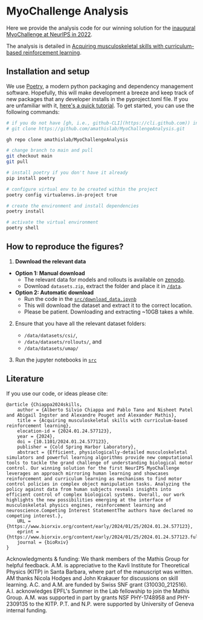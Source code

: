 # MyoChallenge Analysis

Here we provide the analysis code for our winning solution for the [inaugural MyoChallenge at NeurIPS in 2022](https://github.com/amathislab/myochallenge). 

The analysis is detailed in [Acquiring musculoskeletal skills with curriculum-based reinforcement learning](https://www.biorxiv.org/content/early/2024/01/25/2024.01.24.577123).


## Installation and setup

We use [Poetry](https://python-poetry.org/), a modern python packaging and dependency management software. Hopefully, this will make development a breeze and keep track of new packages that any developer installs in the pyproject.toml file. If you are unfamiliar with it, [here's a quick tutorial](https://www.youtube.com/watch?v=0f3moPe_bhk). To get started, you can use the following commands:

```sh
# if you do not have [gh, i.e., github-CLI](https://cli.github.com)) installed, use the git clone command below
# git clone https://github.com/amathislab/MyoChallengeAnalysis.git

gh repo clone amathislab/MyoChallengeAnalysis

# change branch to main and pull
git checkout main
git pull

# install poetry if you don't have it already
pip install poetry

# configure virtual env to be created within the project
poetry config virtualenvs.in-project true

# create the environment and install dependencies
poetry install

# activate the virtual environment
poetry shell
```

## How to reproduce the figures?

1. **Download the relevant data**
  - **Option 1: Manual download**
    - The relevant data for models and rollouts is available on [zenodo](https://zenodo.org/records/13332869).
    - Download `datasets.zip`, extract the folder and place it in [`/data`](/data/).
  - **Option 2: Automatic download**
    - Run the code in the [`src/download_data.ipynb`](src/download_data.ipynb)
    - This will download the dataset and extract it to the correct location.
    - Please be patient. Downloading and extracting ~10GB takes a while.

2. Ensure that you have all the relevant dataset folders:
      - `/data/datasets/csi/`,
      - `/data/datasets/rollouts/`, and
      - `/data/datasets/umap/`

3. Run the jupyter notebooks in [`src`](/src/)

## Literature

If you use our code, or ideas please cite:

```
@article {Chiappa2024skills,
	author = {Alberto Silvio Chiappa and Pablo Tano and Nisheet Patel and Abigail Ingster and Alexandre Pouget and Alexander Mathis},
	title = {Acquiring musculoskeletal skills with curriculum-based reinforcement learning},
	elocation-id = {2024.01.24.577123},
	year = {2024},
	doi = {10.1101/2024.01.24.577123},
	publisher = {Cold Spring Harbor Laboratory},
	abstract = {Efficient, physiologically-detailed musculoskeletal simulators and powerful learning algorithms provide new computational tools to tackle the grand challenge of understanding biological motor control. Our winning solution for the first NeurIPS MyoChallenge leverages an approach mirroring human learning and showcases reinforcement and curriculum learning as mechanisms to find motor control policies in complex object manipulation tasks. Analyzing the policy against data from human subjects reveals insights into efficient control of complex biological systems. Overall, our work highlights the new possibilities emerging at the interface of musculoskeletal physics engines, reinforcement learning and neuroscience.Competing Interest StatementThe authors have declared no competing interest.},
	URL = {https://www.biorxiv.org/content/early/2024/01/25/2024.01.24.577123},
	eprint = {https://www.biorxiv.org/content/early/2024/01/25/2024.01.24.577123.full.pdf},
	journal = {bioRxiv}
}
```

Acknowledgments & funding: We thank members of the Mathis Group for helpful feedback. A.M. is appreciative to the Kavli Institute for Theoretical Physics (KITP) in Santa Barbara, where part of the manuscript was written. AM thanks Nicola Hodges and John Krakauer for discussions on skill learning. A.C. and A.M. are funded by Swiss SNF grant (310030_212516). A.I. acknowledges EPFL's Summer in the Lab fellowship to join the Mathis Group. A.M. was supported in part by grants NSF PHY-1748958 and PHY-2309135 to the KITP. P.T. and N.P. were supported by University of Geneva internal funding.
